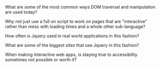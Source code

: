 What are some of the most common ways DOM traversal and manipulation are used today?

Why not just use a full on script to work on pages that are "interactive" rather than mess with loading times and a whole other sub-language?

How often is Jquery used in real world applications in this fashion?

What are some of the biggest sites that use Jquery in this fashion?

When making interactive web apps, is staying true to accessibility sometimes not possible or worth it?
